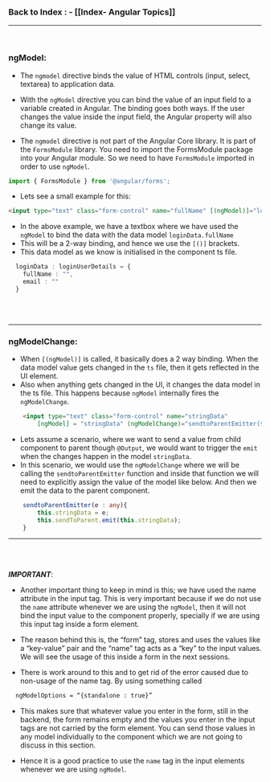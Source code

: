 <br><br>

### **Back to Index** : - [[Index- Angular Topics]]

---
<br>


### **ngModel**:

- The `ngmodel` directive binds the value of HTML controls (input, select, textarea) to application data. 
- With the `ngModel` directive you can bind the value of an input field to a variable created in Angular. The binding goes both ways. If the user changes the value inside the input field, the Angular property will also change its value.

- The `ngmodel` directive is not part of the Angular Core library. It is part of the `FormsModule` library. You need to import the FormsModule package into your Angular module. 
  So we need to have `FormsModule` imported in order to use `ngModel`.

```ts
import { FormsModule } from '@angular/forms';
```

- Lets see a small example for this:

```html
<input type="text" class="form-control" name="fullName" [(ngModel)]="loginData.fullName">
```

- In the above example, we have a textbox where we have used the `ngModel` to bind the data with the data model `loginData.fullName` 
- This will be a 2-way binding, and hence we use the `[()]` brackets.
- This data model as we know is initialised in the component ts file.

```ts
  loginData : loginUserDetails = {
    fullName : "",
    email : ""
  }
```

<br><br>

---

### **ngModelChange**:

- When `[(ngModel)]` is called, it basically does a 2 way binding. When the data model value gets changed in the `ts` file, then it gets reflected in the UI element.
- Also when anything gets changed in the UI, it changes the data model in the ts file. This happens because `ngModel` internally fires the `ngModelChange`.

```html
	<input type="text" class="form-control" name="stringData" 
		[ngModel] = "stringData" (ngModelChange)="sendtoParentEmitter($event)">
```

- Lets assume a scenario, where we want to send a value from child component to parent though `@Output`, we would want to trigger the `emit` when the changes happen in the model `stringData`.
- In this scenario, we would use the `ngModelChange` where we will be calling the `sendtoParentEmitter` function and inside that function we will need to explicitly assign the value of the model like below.
  And then we emit the data to the parent component.
  
```ts
	sendtoParentEmitter(e : any){
	    this.stringData = e;
	    this.sendToParent.emit(this.stringData);
	}
```


---

<br><br>

***IMPORTANT***:

- Another important thing to keep in mind is this; we have used the name attribute in the input tag. This is very important because if we do not use the `name` attribute whenever we are using the `ngModel`, then it will not bind the input value to the component properly, specially if we are using this input tag inside a form element.
- The reason behind this is, the “form” tag, stores and uses the values like a “key-value” pair and the “name” tag acts as a “key” to the input values.
  We will see the usage of this inside a form in the next sessions. 
	
- There is work around to this and to get rid of the error caused due to non-usage of the name tag.
  By using something called 
```html
  ngModelOptions = “{standalone : true}”
```
	
	
- This makes sure that whatever value you enter in the form, still in the backend, the form remains empty and the values you enter in the input tags are not carried by the form element. 
  You can send those values in any model individually to the component which we are not going to discuss in this section.
  
- Hence it is a good practice to use the `name` tag in the input elements whenever we are using `ngModel`.
